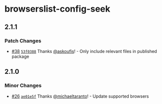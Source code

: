 # browserslist-config-seek

## 2.1.1

### Patch Changes

- [#38](https://github.com/seek-oss/browserslist-config-seek/pull/38) [`53f0388`](https://github.com/seek-oss/browserslist-config-seek/commit/53f038808adce68a7006bba05e7c9b3762ef01c7) Thanks [@askoufis](https://github.com/askoufis)! - Only include relevant files in published package

## 2.1.0

### Minor Changes

- [#26](https://github.com/seek-oss/browserslist-config-seek/pull/26) [`ae01e5f`](https://github.com/seek-oss/browserslist-config-seek/commit/ae01e5fa29c9bea19c820b6404b7975fba829664) Thanks [@michaeltaranto](https://github.com/michaeltaranto)! - Update supported browsers
